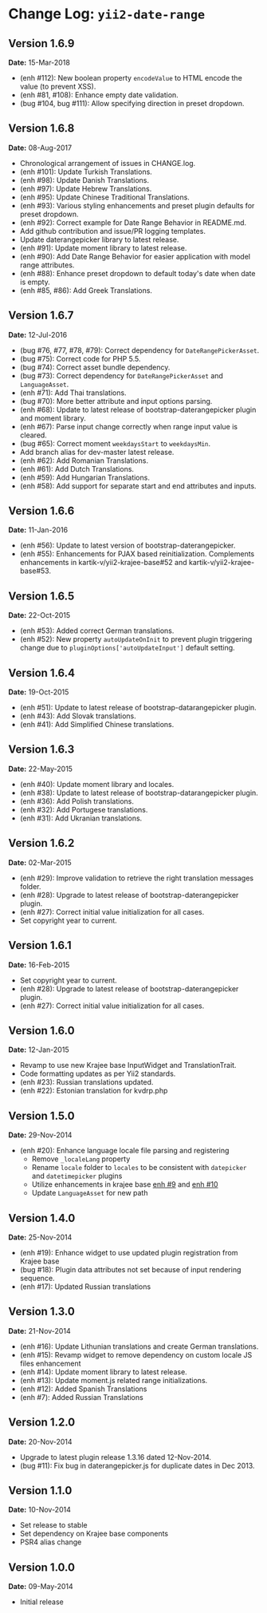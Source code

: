 Change Log: `yii2-date-range`
=============================

## Version 1.6.9

**Date:** 15-Mar-2018

- (enh #112): New boolean property `encodeValue` to HTML encode the value (to prevent XSS).
- (enh #81, #108): Enhance empty date validation.
- (bug #104, bug #111): Allow specifying direction in preset dropdown.

## Version 1.6.8

**Date:** 08-Aug-2017

- Chronological arrangement of issues in CHANGE.log.
- (enh #101): Update Turkish Translations.
- (enh #98): Update Danish Translations.
- (enh #97): Update Hebrew Translations.
- (enh #95): Update Chinese Traditional Translations.
- (enh #93): Various styling enhancements and preset plugin defaults for preset dropdown.
- (enh #92): Correct example for Date Range Behavior in README.md.
- Add github contribution and issue/PR logging templates.
- Update daterangepicker library to latest release.
- (enh #91): Update moment library to latest release.
- (enh #90): Add Date Range Behavior for easier application with model range attributes.
- (enh #88): Enhance preset dropdown to default today's date when date is empty.
- (enh #85, #86): Add Greek Translations.

## Version 1.6.7

**Date:** 12-Jul-2016

- (bug #76, #77, #78, #79): Correct dependency for `DateRangePickerAsset`.
- (bug #75): Correct code for PHP 5.5.
- (bug #74): Correct asset bundle dependency.
- (bug #73): Correct dependency for `DateRangePickerAsset` and `LanguageAsset`.
- (enh #71): Add Thai translations.
- (bug #70): More better attribute and input options parsing.
- (enh #68): Update to latest release of bootstrap-daterangepicker plugin and moment library.
- (enh #67): Parse input change correctly when range input value is cleared.
- (bug #65): Correct moment `weekdaysStart` to `weekdaysMin`.
- Add branch alias for dev-master latest release.
- (enh #62): Add Romanian Translations.
- (enh #61): Add Dutch Translations.
- (enh #59): Add Hungarian Translations.
- (enh #58): Add support for separate start and end attributes and inputs.

## Version 1.6.6

**Date:** 11-Jan-2016

- (enh #56): Update to latest version of bootstrap-daterangepicker.
- (enh #55): Enhancements for PJAX based reinitialization. Complements enhancements in kartik-v/yii2-krajee-base#52 and kartik-v/yii2-krajee-base#53.

## Version 1.6.5

**Date:** 22-Oct-2015

- (enh #53): Added correct German translations.
- (enh #52): New property `autoUpdateOnInit` to prevent plugin triggering change due to `pluginOptions['autoUpdateInput']` default setting.

## Version 1.6.4

**Date:** 19-Oct-2015

- (enh #51): Update to latest release of bootstrap-datarangepicker plugin.
- (enh #43): Add Slovak translations.
- (enh #41): Add Simplified Chinese translations.

## Version 1.6.3

**Date:** 22-May-2015

- (enh #40): Update moment library and locales.
- (enh #38): Update to latest release of bootstrap-datarangepicker plugin.
- (enh #36): Add Polish translations.
- (enh #32): Add Portugese translations.
- (enh #31): Add Ukranian translations.

## Version 1.6.2

**Date:** 02-Mar-2015

- (enh #29): Improve validation to retrieve the right translation messages folder.
- (enh #28): Upgrade to latest release of bootstrap-daterangepicker plugin.
- (enh #27): Correct initial value initialization for all cases.
- Set copyright year to current.

## Version 1.6.1

**Date:** 16-Feb-2015

- Set copyright year to current.
- (enh #28): Upgrade to latest release of bootstrap-daterangepicker plugin.
- (enh #27): Correct initial value initialization for all cases.

## Version 1.6.0

**Date:** 12-Jan-2015

- Revamp to use new Krajee base InputWidget and TranslationTrait.
- Code formatting updates as per Yii2 standards.
- (enh #23): Russian translations updated.
- (enh #22): Estonian translation for kvdrp.php

## Version 1.5.0

**Date:** 29-Nov-2014

- (enh #20): Enhance language locale file parsing and registering
    - Remove `_localeLang` property
    - Rename `locale` folder to `locales` to be consistent with `datepicker` and `datetimepicker` plugins
    - Utilize enhancements in krajee base [enh #9](https://github.com/kartik-v/yii2-krajee-base/issues/9) and  [enh #10 ](https://github.com/kartik-v/yii2-krajee-base/issues/10) 
    - Update `LanguageAsset` for new path

## Version 1.4.0

**Date:** 25-Nov-2014

- (enh #19): Enhance widget to use updated plugin registration from Krajee base 
- (bug #18): Plugin data attributes not set because of input rendering sequence.
- (enh #17): Updated Russian translations

## Version 1.3.0

**Date:** 21-Nov-2014

- (enh #16): Update Lithunian translations and create German translations.
- (enh #15): Revamp widget to remove dependency on custom locale JS files enhancement
- (enh #14): Update moment library to latest release.
- (enh #13): Update moment.js related range initializations.
- (enh #12): Added Spanish Translations
- (enh #7): Added Russian Translations

## Version 1.2.0

**Date:** 20-Nov-2014

- Upgrade to latest plugin release 1.3.16 dated 12-Nov-2014.
- (bug #11): Fix bug in daterangepicker.js for duplicate dates in Dec 2013.

## Version 1.1.0

**Date:** 10-Nov-2014

- Set release to stable
- Set dependency on Krajee base components
- PSR4 alias change

## Version 1.0.0

**Date:** 09-May-2014

- Initial release